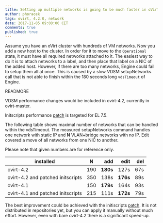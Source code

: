 ```yaml
---
title: Setting up multiple networks is going to be much faster in oVirt 4.2
author: phoracek
tags: ovirt, 4.2.0, network
date: 2017-11-05 09:00:00 CET
comments: true
published: true
---
```

Assume you have an oVirt cluster with hundreds of VM networks. Now you add a
new host to the cluster. In order for it to move to the `Operational` state,
it must have all required networks attached to it. The easiest way to do it is
to attach networks to a label, and then place that label on a NIC of the added
host. However, if there are too many networks, Engine could fail to setup them
all at once. This is caused by a slow VDSM setupNetworks call that is not able
to finish within the 180 seconds long `vdsTimeout` of Engine.

READMORE

VDSM performance changes would be included in ovirt-4.2, currently in
ovirt-master.

Initscripts performance [patch][1] is targeted for EL 7.5.

The following table shows maximal number of networks that can be handled within
the vdsTimeout. The measured setupNetworks command handles one network with
static IP and **N** VLAN+bridge networks with no IP. Edit covered a move of all
networks from one NIC to another.

Please note that given numbers are for reference only.

|             installed              |  N  | add      | edit     | del |
|------------------------------------|:---:|---------:|---------:|----:|
| ovirt-4.2                          | 190 | **180s** | 127s     | 67s |
| ovirt-4.2 and patched initscripts  | 350 | 138s     | **176s** | 89s |
| ovirt-4.1                          | 150 | **179s** | 164s     | 93s |
| ovirt-4.1 and patched initscripts  | 215 | 111s     | **172s** | 79s |

The best improvement could be achieved with the initiscripts [patch][1]. It is
not distributed in repositories yet, but you can apply it manually without much
effort. However, even with bare ovirt-4.2 there is a significant speed-up.

[1]: https://github.com/fedora-sysv/initscripts/pull/132/commits/cf896bf9310a902912e0c6a4c4be5581ba8a1135
